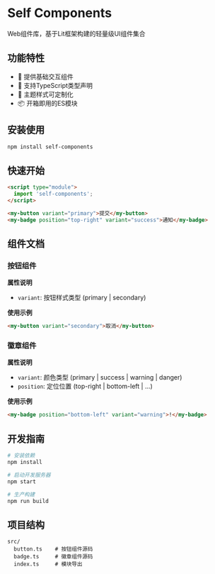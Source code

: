 # Self Components

Web组件库，基于Lit框架构建的轻量级UI组件集合

## 功能特性
- 🎉 提供基础交互组件
- 🚀 支持TypeScript类型声明
- 🌈 主题样式可定制化
- 📦 开箱即用的ES模块

## 安装使用
```bash
npm install self-components
```

## 快速开始
```html
<script type="module">
  import 'self-components';
</script>

<my-button variant="primary">提交</my-button>
<my-badge position="top-right" variant="success">通知</my-badge>
```

## 组件文档

### 按钮组件
**属性说明**
- `variant`: 按钮样式类型 (primary | secondary)

**使用示例**
```html
<my-button variant="secondary">取消</my-button>
```

### 徽章组件
**属性说明**
- `variant`: 颜色类型 (primary | success | warning | danger)
- `position`: 定位位置 (top-right | bottom-left | ...)

**使用示例**
```html
<my-badge position="bottom-left" variant="warning">!</my-badge>
```

## 开发指南
```bash
# 安装依赖
npm install

# 启动开发服务器
npm start

# 生产构建
npm run build
```

## 项目结构
```
src/
  button.ts    # 按钮组件源码
  badge.ts     # 徽章组件源码
  index.ts     # 模块导出
```